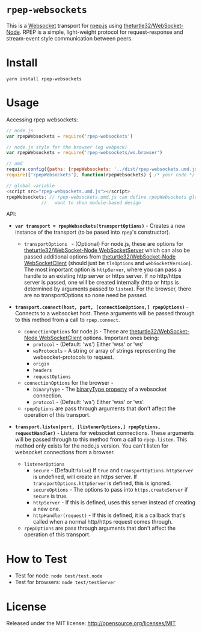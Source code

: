 
`rpep-websockets`
=====

This is a [Websocket](https://tools.ietf.org/html/rfc6455) transport for [rpep.js](https://github.com/Tixit/rpep.js) using [theturtle32/WebSocket-Node](https://github.com/theturtle32/WebSocket-Node). RPEP is a simple, light-weight protocol for request-response and stream-event style communication between peers.

Install
=======

```
yarn install rpep-websockets
```

Usage
=====

Accessing rpep websockets:
```javascript
// node.js
var rpepWebsockets = require('rpep-websockets')

// node.js style for the browser (eg webpack)
var rpepWebsockets = require('rpep-websockets/ws.browser')

// amd
require.config({paths: {rpepWebsockets: '../dist/rpep-websockets.umd.js'}})
require(['rpepWebsockets'], function(rpepWebsockets) { /* your code */ })

// global variable
<script src="rpep-websockets.umd.js"></script>
rpepWebsockets; // rpep-websockets.umd.js can define rpepWebsockets globally if you really
             //   want to shun module-based design
```

API:

* **`var transport = rpepWebsockets(transportOptions)`** - Creates a new instance of the transport (to be pased into `rpep`'s constructor).
  * `transportOptions ` - (Optional) For node.js, these are options for [theturtle32/WebSocket-Node WebSocketServer](https://github.com/theturtle32/WebSocket-Node/blob/master/docs/WebSocketServer.md) which can also be passed additional options from [theturtle32/WebSocket-Node WebSocketClient](https://github.com/theturtle32/WebSocket-Node/blob/master/docs/WebSocketClient.md) (should just be `tlsOptions` and `webSocketVersion`). The most important option is `httpServer`, where you can pass a handle to an existing http server or https server. If no http/https server is passed, one will be created internally (http or https is determined by arguments passed to `listen`). For the browser, there are no transportOptions so none need be passed.
  
* **`transport.connect(host, port, [connectionOptions,] rpepOptions)`** - Connects to a websocket host. These arguments will be passed through to this method from a call to `rpep.connect`.
  * `connectionOptions` for node.js - These are [theturtle32/WebSocket-Node WebSocketClient](https://github.com/theturtle32/WebSocket-Node/blob/master/docs/WebSocketClient.md) options. Important ones being:
    * `protocol` - (Default: 'ws') Either 'wss' or 'ws'
    * `wsProtocols` - A string or array of strings representing the websocket-protocols to request.
    * `origin`
    * `headers`
    * `requestOptions`
  * `connectionOptions` for the browser - 
    * `binaryType` - The [binaryType property](https://developer.mozilla.org/en-US/docs/Web/API/WebSocket/binaryType) of a websocket connection.
    * `protocol` - (Default: 'ws') Either 'wss' or 'ws'.
  * `rpepOptions` are pass through arguments that don't affect the operation of this transport.

* **`transport.listen(port, [listenerOptions,] rpepOptions, requestHandler)`** - Listens for websocket connections. These arguments will be passed through to this method from a call to `rpep.listen`. This method only exists for the node.js version. You can't listen for websocket connections from a browser.
  * `listenerOptions`
    * `secure` - (Default:`false`) If `true` and `transportOptions.httpServer` is undefined, will create an https server. If `transportOptions.httpServer` is defined, this is ignored.
    * `secureOptions` - The options to pass into `https.createServer` if `secure` is true.
    * `httpServer` - If this is defined, uses this server instead of creating a new one.
    * `httpHandler(request)` - If this is defined, it is a callback that's called when a normal http/https request comes through.
  * `rpepOptions` are pass through arguments that don't affect the operation of this transport.

How to Test
===========

* Test for node: `node test/test.node`
* Test for browsers: `node test/testServer`

License
=======
Released under the MIT license: http://opensource.org/licenses/MIT

